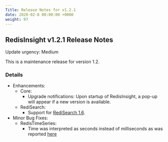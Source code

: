 ```yaml
---
Title: Release Notes for v1.2.1
date: 2020-02-8 00:00:00 +0000
weight: 97
---
```

## RedisInsight v1.2.1 Release Notes

Update urgency: Medium

This is a maintenance release for version 1.2.

### Details

- Enhancements:
   - Core:
      - Upgrade notifications: Upon startup of RedisInsight, a pop-up will appear if a new version is available.
   - RediSearch:
      - Support for [RediSearch 1.6](https://github.com/RediSearch/RediSearch/releases/tag/v1.6.7).
- Minor Bug Fixes:
   - RedisTimeSeries:
      - Time was interpreted as seconds instead of milliseconds as was reported [here](https://github.com/RedisTimeSeries/RedisTimeSeries/issues/332)